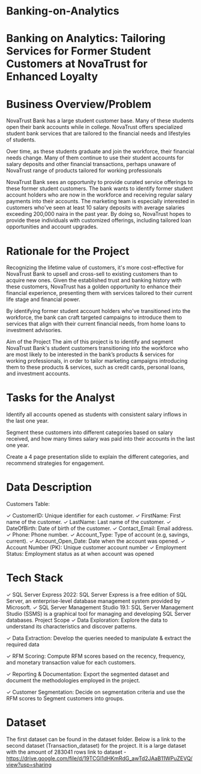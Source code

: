# Banking-on-Analytics
# Banking on Analytics: Tailoring Services for Former Student Customers at NovaTrust for Enhanced Loyalty
# Business Overview/Problem
NovaTrust Bank has a large student customer base. Many of these students open their bank accounts while in college. NovaTrust offers specialized student bank services that are tailored to the financial needs and lifestyles of students.

 

Over time, as these students graduate and join the workforce, their financial needs change. Many of them continue to use their student accounts for salary deposits and other financial transactions, perhaps unaware of NovaTrust range of products tailored for working professionals

 

NovaTrust Bank sees an opportunity to provide curated service offerings to these former student customers. The bank wants to identify former student account holders who are now in the workforce and receiving regular salary payments into their accounts. The marketing team is especially interested in customers who've seen at least 10 salary deposits with average salaries exceeding 200,000 naira in the past year. By doing so, NovaTrust hopes to provide these individuals with customized offerings, including tailored loan opportunities and account upgrades.

# Rationale for the Project
Recognizing the lifetime value of customers, it's more cost-effective for NovaTrust Bank to upsell and cross-sell to existing customers than to acquire new ones. Given the established trust and banking history with these customers, NovaTrust has a golden opportunity to enhance their financial experience, presenting them with services tailored to their current life stage and financial power.

 

By identifying former student account holders who've transitioned into the workforce, the bank can craft targeted campaigns to introduce them to services that align with their current financial needs, from home loans to investment advisories.

Aim of the Project
The aim of this project is to identify and segment NovaTrust Bank's student customers transitioning into the workforce who are most likely to be interested in the bank’s products & services for working professionals, in order to tailor marketing campaigns introducing them to these products & services, such as credit cards, personal loans, and investment accounts.


# Tasks for the Analyst

Identify all accounts opened as students with consistent salary inflows in the last one year.
 
Segment these customers into different categories based on salary received, and how many times salary was paid  into their accounts in the last one year.
 
Create a 4 page presentation slide to explain the different categories, and recommend strategies for engagement.
# Data Description
Customers Table:

✓ CustomerID: Unique identifier for each customer.
✓ FirstName: First name of the customer.
✓ LastName: Last name of the customer.
✓ DateOfBirth: Date of birth of the customer.
✓ Contact_Email: Email address.
✓ Phone: Phone number.
✓ Account_Type: Type of account (e.g, savings, current).
✓ Account_Open_Date: Date when the account was opened.
✓ Account Number (PK): Unique customer account number
✓ Employment Status: Employment status as at when account was opened
# Tech Stack
✓ SQL Server Express 2022: SQL Server Express is a free edition of SQL Server, an enterprise-level database management system provided by Microsoft. 
✓ SQL Server Management Studio 19.1: SQL Server Management Studio (SSMS) is a graphical tool for managing and developing SQL Server databases.
Project Scope
✓ Data Exploration: Explore the data to understand its characteristics and discover patterns.

✓ Data Extraction: Develop the queries needed to manipulate & extract the required data

✓ RFM Scoring: Compute RFM scores based on the recency, frequency, and monetary transaction value for each customers.

✓ Reporting & Documentation: Export the segmented dataset and document the methodologies employed in the project.

✓ Customer Segmentation: Decide on segmentation criteria and use the RFM scores to Segment customers into groups.

# Dataset
The first dataset can be found in the dataset folder.
Below is a link to the second dataset (Transaction_dataset) for the project. It is a large dataset with the amount of 283041 rows link to dataset - https://drive.google.com/file/d/19TCGl1dHKmRdG_awTd2JAaB11WPuZEVQ/view?usp=sharing
